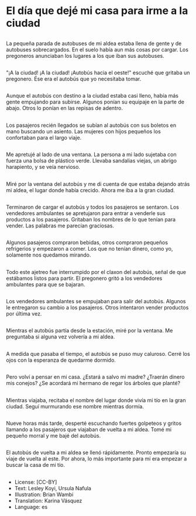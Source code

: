 # El día que dejé mi casa para irme a la ciudad

##
La pequeña parada de autobuses de mi aldea estaba llena de gente y de autobuses sobrecargados. En el suelo había aun más cosas por cargar. Los pregoneros anunciaban los lugares a los que iban sus autobuses.

##
"¡A la ciudad! ¡A la ciudad! ¡Autobús hacia el oeste!" escuché que gritaba un pregonero. Ése era el autobús que yo necesitaba tomar.

##
Aunque el autobús con destino a la ciudad estaba casi lleno, había más gente empujando para subirse. Algunos ponían su equipaje en la parte de abajo. Otros lo ponían en las repisas de adentro.

##
Los pasajeros recién llegados se subían al autobús con sus boletos en mano buscando un asiento. Las mujeres con hijos pequeños los confortaban para el largo viaje.

##
Me apretujé al lado de una ventana. La persona a mi lado sujetaba con fuerza una bolsa de plástico verde. Llevaba sandalias viejas, un abrigo harapiento, y se veía nervioso.

##
Miré por la ventana del autobús y me di cuenta de que estaba dejando atrás mi aldea, el lugar donde había crecido. Ahora me iba a la gran ciudad.

##
Terminaron de cargar el autobús y todos los pasajeros se sentaron. Los vendedores ambulantes se apretujaron para entrar a venderle sus productos a los pasajeros. Gritaban los nombres de lo que tenían para vender. Las palabras me parecían graciosas.

##
Algunos pasajeros compraron bebidas, otros compraron pequeños refrigerios y empezaron a comer. Los que no tenían dinero, como yo, solamente nos quedamos mirando.

##
Todo este ajetreo fue interrumpido por el claxon del autobús, señal de que estábamos listos para partir. El pregonero gritó a los vendedores ambulantes para que se bajaran.

##
Los vendedores ambulantes se empujaban para salir del autobús. Algunos le entregaron su cambio a los pasajeros. Otros intentaron vender productos por última vez.

##
Mientras el autobús partía desde la estación, miré por la ventana. Me preguntaba si alguna vez volvería a mi aldea.

##
A medida que pasaba el tiempo, el autobús se puso muy caluroso. Cerré los ojos con la esperanza de quedarme dormido.

##
Pero volví a pensar en mi casa. ¿Estará a salvo mi madre? ¿Traerán dinero mis conejos? ¿Se acordará mi hermano de regar los árboles que planté?

##
Mientras viajaba, recitaba el nombre del lugar donde vivía mi tío en la gran ciudad. Seguí murmurando ese nombre mientras dormía.

##
Nueve horas más tarde, desperté escuchando fuertes golpeteos y gritos llamando a los pasajeros que viajaban de vuelta a mi aldea. Tomé mi pequeño morral y me bajé del autobús.

##
El autobús de vuelta a mi aldea se llenó rápidamente. Pronto empezaría su viaje de vuelta al este. Por ahora, lo más importante para mí era empezar a buscar la casa de mi tío.

##
* License: [CC-BY]
* Text: Lesley Koyi, Ursula Nafula
* Illustration: Brian Wambi
* Translation: Karina Vásquez
* Language: es
